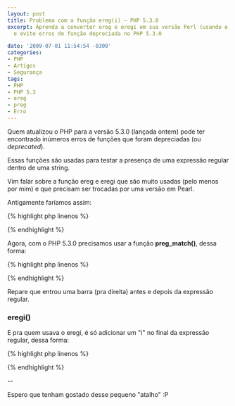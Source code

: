 ```yaml
---
layout: post
title: Problema com a função ereg(i) – PHP 5.3.0
excerpt: Aprenda a converter ereg e eregi em sua versão Perl (usando o preg_match)
  e evite erros de função depreciada no PHP 5.3.0

date: '2009-07-01 11:54:54 -0300'
categories:
- PHP
- Artigos
- Segurança
tags:
- PHP
- PHP 5.3
- ereg
- preg
- Erro
---
```

Quem atualizou o PHP para a versão 5.3.0 (<span class="removed_link" title="/noticias/php-5-3-0-lancado/">lançada ontem</span>) pode ter encontrado inúmeros erros de funções que foram depreciadas (ou <em>deprecated</em>).

Essas funções são usadas para testar a presença de uma expressão regular dentro de uma string.

Vim falar sobre a função ereg e eregi que são muito usadas (pelo menos por mim) e que precisam ser trocadas por uma versão em Pearl.

Antigamente faríamos assim:


{% highlight php linenos %}
<?php

$palavra = '(casa|carro)';
$frase = 'Eu fui pra casa ontem!';

if (ereg($palavra, $frase)) {
  echo "A palavra 'casa' ou 'carro' foi encontrada na frase";
} else {
  echo "A palavra 'casa' ou 'carro' não foi encontrada na frase";
}

?>
{% endhighlight %}

Agora, com o PHP 5.3.0 precisamos usar a função <strong>preg_match()</strong>, dessa forma:


{% highlight php linenos %}
<?php

$palavra = '/(casa|carro)/';
$frase = 'Eu fui pra casa ontem!';

if (preg_match($palavra, $frase)) {
  echo "A palavra 'casa' ou 'carro' foi encontrada na frase";
} else {
  echo "A palavra 'casa' ou 'carro' não foi encontrada na frase";
}

?>
{% endhighlight %}

Repare que entrou uma barra (pra direita) antes e depois da expressão regular.

<h3>eregi()</h3>
E pra quem usava o eregi, é só adicionar um "i" no final da expressão regular, dessa forma:


{% highlight php linenos %}
<?php

$palavra = '/(casa|carro)/i';
$frase = 'Eu fui pra CasA ontem!';

if (preg_match($palavra, $frase)) {
  echo "A palavra 'casa' ou 'carro' foi encontrada na frase";
} else {
  echo "A palavra 'casa' ou 'carro' não foi encontrada na frase";
}

?>
{% endhighlight %}

--

Espero que tenham gostado desse pequeno "atalho" :P

